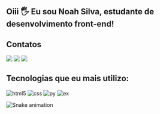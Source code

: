 ## Oiii 🖐️ Eu sou Noah Silva, estudante de desenvolvimento front-end!
## Contatos
   <div>
  <a href="https://instagram.com/prazer.noah" target="_blank"><img src="https://img.shields.io/badge/-Instagram-%23E4405F?style=for-the-badge&logo=instagram&logoColor=white" target="_blank"></a>
  <a href = "mailto:giosilva.3008@gmail.com"><img src="https://img.shields.io/badge/-Gmail-%23333?style=for-the-badge&logo=gmail&logoColor=white" target="_blank"></a>
  <a href="https://www.linkedin.com/in/anoahasilva" target="_blank"><img src="https://img.shields.io/badge/-LinkedIn-%230077B5?style=for-the-badge&logo=linkedin&logoColor=white" target="_blank"></a> 
  
</div>

## Tecnologias que eu mais utilizo:

<div style="display: inline_block">
   <img align="center" alt="html5" src="https://img.shields.io/badge/HTML5-E34F26?style=for-the-badge&logo=html5&logoColor=white" />
   <img align="center" alt="css" src="https://img.shields.io/badge/CSS3-1572B6?style=for-the-badge&logo=css3&logoColor=white" />
   <img align="center" alt="py" src="https://img.shields.io/badge/Python-14354C?style=for-the-badge&logo=python&logoColor=white" />
   <img align="center" alt="ex" src="https://img.shields.io/badge/Microsoft_Excel-217346?style=for-the-badge&logo=microsoft-excel&logoColor=white" />
</div>
    
 ![Snake animation](https://github.com/noaahsilvaa/noaahsilvaa/blob/output/github-contribution-grid-snake.svg)
 
</div> 

</div>
